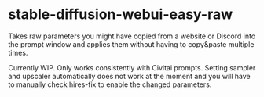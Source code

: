 # stable-diffusion-webui-easy-raw
Takes raw parameters you might have copied from a website or Discord into the prompt window and applies them without having to copy&paste multiple times. 

Currently WIP. Only works consistently with Civitai prompts.
Setting sampler and upscaler automatically does not work at the moment and you will have to manually check hires-fix to enable the changed parameters.
